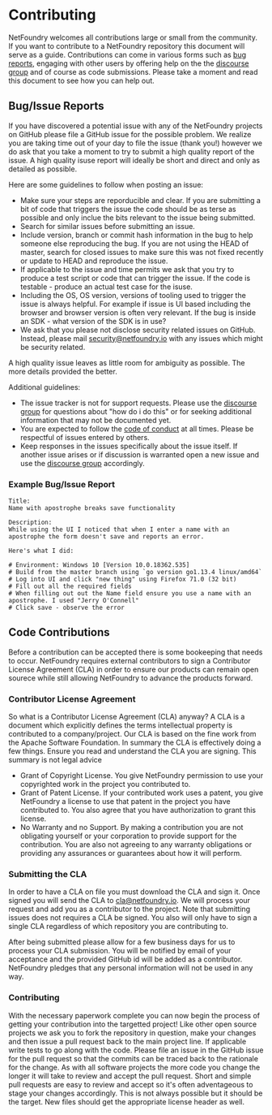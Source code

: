 # Contributing

NetFoundry welcomes all contributions large or small from the community. If you want to contribute to a NetFoundry
repository this document will serve as a guide. Contributions can come in various forms such as [bug reports](#bug-reports),
engaging with other users by offering help on the the [discourse group](https://netfoundry.discourse.group/) and
of course as code submissions. Please take a moment and read this document to see how you can help out.

## Bug/Issue Reports

If you have discovered a potential issue with any of the NetFoundry projects on GitHub please file a GitHub issue for
the possible problem. We realize you are taking time out of your day to file the issue (thank you!) however we do ask
that you take a moment to try to submit a high quality report of the issue. A high quality isuse report will ideally be
short and direct and only as detailed as possible.

Here are some guidelines to follow when posting an issue:

* Make sure your steps are reporducible and clear. If you are submitting a bit of code that triggers the issue the code
  should be as terse as possible and only inclue the bits relevant to the issue being submitted.
* Search for similar issues before submitting an issue.
* Include version, branch or commit hash information in the bug to help someone else reproducing the bug. If you are not
  using the HEAD of master, search for closed issues to make sure this was not fixed recently or update to HEAD and
  reproduce the issue.
* If applicable to the issue and time permits we ask that you try to produce a test script or code that can trigger the
  issue. If the code is testable - produce an actual test case for the isuse.
* Including the OS, OS version, versions of tooling used to trigger the issue is always helpful. For example if issue is
  UI based including the browser and browser version is often very relevant. If the bug is inside an SDK - what version
  of the SDK is in use?
* We ask that you please not disclose security related issues on GitHub. Instead, please mail security@netfoundry.io
  with any issues which might be security related.

A high quality issue leaves as little room for ambiguity as possible. The more details provided the better.

Additional guidelines:

* The issue tracker is not for support requests. Please use the [discourse group](https://netfoundry.discourse.group/)
  for questions about "how do i do this" or for seeking additional information that may not be documented yet.
* You are expected to follow the [code of conduct](./CODE_OF_CONDUCT.md) at all times. Please be respectful of issues
  entered by others.
* Keep responses in the issues specifically about the issue itself. If another issue arises or if discussion is
  warranted open a new issue and use the [discourse group](https://netfoundry.discourse.group/) accordingly.

### Example Bug/Issue Report

    Title: 
    Name with apostrophe breaks save functionality

    Description:
    While using the UI I noticed that when I enter a name with an apostrophe the form doesn't save and reports an error.

    Here's what I did:

    # Environment: Windows 10 [Version 10.0.18362.535]
    # Build from the master branch using `go version go1.13.4 linux/amd64`
    # Log into UI and click "new thing" using Firefox 71.0 (32 bit)
    # Fill out all the required fields
    # When filling out out the Name field ensure you use a name with an apostrophe. I used "Jerry O'Connell"
    # Click save - observe the error

## Code Contributions

Before a contribution can be accepted there is some bookeeping that needs to occur. NetFoundry requires external
contributors to sign a Contributor License Agreement (CLA) in order to ensure our products can remain open sourece while
still allowing NetFoundry to advance the products forward.

### Contributor License Agreement

So what is a Contributor License Agreement (CLA) anyway? A CLA is a document which explicitly defines the terms
intellectual property is contributed to a company/project. Our CLA is based on the fine work from the Apache Software
Foundation. In summary the CLA is effectively doing a few things. Ensure you read and understand the CLA you are
signing. This summary is not legal advice

* Grant of Copyright License. You give NetFoundry permission to use your copyrighted work in the project you contributed
 to.
* Grant of Patent License. If your contributed work uses a patent, you give NetFoundry a license to use that patent in
  the project you have contributed to. You also agree that you have authorization to grant this license.
* No Warranty and no Support. By making a contribution you are not obligating yourself or your corporation to
  provide support for the contribution. You are also not agreeing to any warranty obligations or providing any
  assurances or guarantees about how it will perform.

### Submitting the CLA

In order to have a CLA on file you must download the CLA and sign it. Once signed you will send the CLA to
[cla@netfoundry.io](mailto:cla@netfoundry.io). We will process your request and add you as a contributor to the project.
Note that submitting issues does not requires a CLA be signed.  You also will only have to sign a single CLA regardless
of which repository you are contributing to.

After being submitted please allow for a few business days for us to process your CLA submission. You will be notified
by email of your acceptance and the provided GitHub id will be added as a contributor. NetFoundry pledges that any personal information will not be used in any way.

### Contributing

With the necessary paperwork complete you can now begin the process of getting your contribution into the targetted
project! Like other open source projects we ask you to fork the repository in question, make your changes and then issue
a pull request back to the main project line. If applicable write tests to go along with the code. Please file an issue
in the GitHub issue for the pull request so that the commits can be traced back to the rationale for the change. As with
all software projects the more code you change the longer it will take to review and accept the pull request. Short and
simple pull requests are easy to review and accept so it's often adventageous to stage your changes accordingly. This is
not always possible but it should be the target. New files should get the appropriate license header as well.
